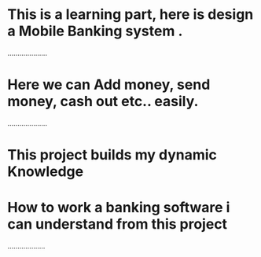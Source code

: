 # This is a learning part, here is design a Mobile Banking system .
....................
# Here we can Add money, send money, cash out etc.. easily.
....................

# This project builds my dynamic Knowledge 
# How to work a banking software i can understand from this project 
...................
